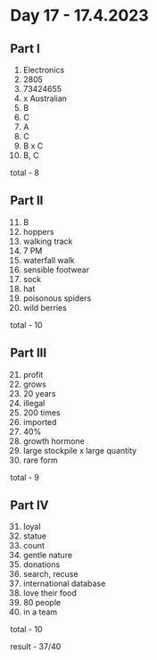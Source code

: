 # Day 17 - 17.4.2023

## Part I

1. Electronics
2. 2805
3. 73424655
4. x Australian
5. B
6. C
7. A
8. C
9. B x C
10. B, C

total - 8

## Part II

11. B
12. hoppers
13. walking track
14. 7 PM
15. waterfall walk
16. sensible footwear
17. sock
18. hat
19. poisonous spiders
20. wild berries

total - 10

## Part III

21. profit
22. grows
23. 20 years
24. illegal
25. 200 times
26. imported
27. 40%
28. growth hormone
29. large stockpile x large quantity
30. rare form

total - 9

## Part IV

31. loyal
32. statue
33. count
34. gentle nature
35. donations
36. search, recuse
37. international database
38. love their food
39. 80 people
40. in a team

total - 10

result - 37/40